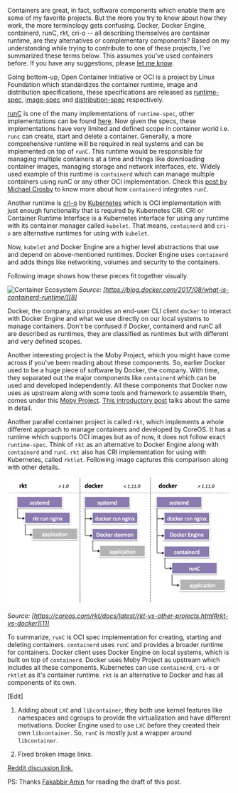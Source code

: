 Containers are great, in fact, software components which enable them are
some of my favorite projects. But the more you try to know about how
they work, the more terminology gets confusing. Docker, Docker Engine,
containerd, runC, rkt, cri-o -- all describing themselves are
container runtime, are they alternatives or complementary components?
Based on my understanding while trying to contribute to one of these
projects, I've summarized these terms below. This assumes you've used
containers before. If you have any suggestions, please [let me
know](/contact).

Going bottom-up, Open Container Initiative or OCI is a project by
Linux Foundation which standardizes the container runtime, image and
distribution specifications, these specifications are released as
[runtime-spec][0], [image-spec][1] and [distribution-spec][2]
respectively.

[runC][3] is one of the many implementations of `runtime-spec`, other
implementations can be found [here][4]. Now given the specs, these
implementations have very limited and defined scope in container world
i.e. `runc` can create, start and delete a container. Generally, a
more comprehensive runtime will be required in real systems and can be
implemented on top of `runC`. This runtime would be responsible for
managing multiple containers at a time and things like downloading
container images, managing storage and network interfaces, etc. Widely
used example of this runtime is `containerd` which can manage multiple
containers using runC or any other OCI implementation. Check this
[post by Michael Crosby][5] to know more about how `containerd`
integrates `runC`.

Another runtime is [cri-o][6] by [Kubernetes][13] which is OCI
implementation with just enough functionality that is required by
Kubernetes CRI. CRI or Container Runtime Interface is a Kubernetes
interface for using any runtime with its container manager called
`kubelet`. That means, `containerd` and `cri-o` are alternative
runtimes for using with `kubelet`.

Now, `kubelet` and Docker Engine are a higher level abstractions that
use and depend on above-mentioned runtimes. Docker Engine uses
`containerd` and adds things like networking, volumes and security to
the containers.

Following image shows how these pieces fit together visually.

![Container Ecosystem][7] *Source:
 [https://blog.docker.com/2017/08/what-is-containerd-runtime/][8]*

Docker, the company, also provides an end-user CLI client `docker` to
interact with Docker Engine and what we use directly on our local
systems to manage containers. Don't be confused if Docker, containerd
and runC all are described as runtimes, they are classified as
runtimes but with different and very defined scopes.

Another interesting project is the Moby Project, which you might have
come across if you've been reading about these components. So, earlier
Docker used to be a huge piece of software by Docker, the
company. With time, they separated out the major components like
`containerd` which can be used and developed independently. All these
components that Docker now uses as upstream along with some tools and
framework to assemble them, comes under this [Moby Project][9]. [This
introductory post][12] talks about the same in detail.

Another parallel container project is called `rkt`, which implements a
whole different approach to manage containers and developed by CoreOS.
It has a runtime which supports OCI images but as of now, it does not
follow exact `runtime-spec`. Think of `rkt` as an alternative to
Docker Engine along with `containerd` and `runC`. `rkt` also has CRI
implementation for using with Kubernetes, called `rktlet`. Following
image captures this comparison along with other details.

![rkt vs Docker][10]

*Source:
[https://coreos.com/rkt/docs/latest/rkt-vs-other-projects.html#rkt-vs-docker][11]*

To summarize, `runC` is OCI spec implementation for creating, starting
and deleting containers. `containerd` uses `runC` and provides a
broader runtime for containers. Docker client uses Docker Engine on
local systems, which is built on top of `containerd`. Docker uses Moby
Project as upstream which includes all these components. Kubernetes
can use `containerd`, `cri-o` or `rktlet` as it's container
runtime. `rkt` is an alternative to Docker and has all components of
its own.

[Edit]

1. Adding about `LXC` and `libcontainer`, they both use kernel features
like namespaces and cgroups to provide the virtualization and have
different motivations. Docker Engine used to use `LXC` before they
created their own `libcontainer`. So, `runC` is mostly just a wrapper
around `libcontainer`.

2. Fixed broken image links.

[Reddit discussion link.][15]

PS: Thanks [Fakabbir Amin][14] for reading the draft of this post.

[0]: https://github.com/opencontainers/runtime-spec
[1]: https://github.com/opencontainers/image-spec
[2]: https://github.com/opencontainers/distribution-spec
[3]: https://github.com/opencontainers/runc
[4]: https://github.com/opencontainers/runtime-spec/blob/master/implementations.md
[5]: https://blog.docker.com/2016/04/docker-containerd-integration/
[6]: https://github.com/kubernetes-sigs/cri-o
[7]: https://i2.wp.com/blog.docker.com/wp-content/uploads/974cd631-b57e-470e-a944-78530aaa1a23-1.jpg?w=906&ssl=1
[8]: /public/docker-runtime.png
[9]: https://mobyproject.org/projects/
[10]: /public/rkt-vs-docker.png
[11]: https://coreos.com/rkt/docs/latest/rkt-vs-other-projects.html#rkt-vs-docker
[12]: https://blog.docker.com/2017/04/introducing-the-moby-project/
[13]: https://kubernetes.io/
[14]: https://fakabbir.github.io/
[15]: https://www.reddit.com/r/docker/comments/bc4de6/brief_writeup_explaining_confusing_terms_in/
